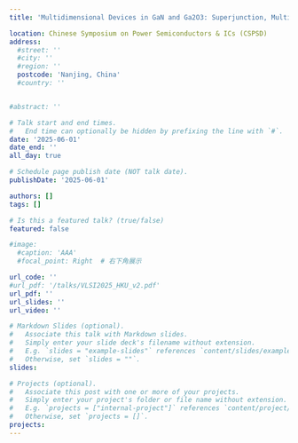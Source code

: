 ```yaml
---
title: 'Multidimensional Devices in GaN and Ga2O3: Superjunction, Multi-channel, and FinFET'

location: Chinese Symposium on Power Semiconductors & ICs (CSPSD)
address:
  #street: ''
  #city: ''
  #region: ''
  postcode: 'Nanjing, China'
  #country: ''


#abstract: ''

# Talk start and end times.
#   End time can optionally be hidden by prefixing the line with `#`.
date: '2025-06-01'
date_end: ''
all_day: true

# Schedule page publish date (NOT talk date).
publishDate: '2025-06-01'

authors: []
tags: []

# Is this a featured talk? (true/false)
featured: false

#image:
  #caption: 'AAA'
  #focal_point: Right  # 右下角展示

url_code: ''
#url_pdf: '/talks/VLSI2025_HKU_v2.pdf'
url_pdf: ''
url_slides: ''
url_video: ''

# Markdown Slides (optional).
#   Associate this talk with Markdown slides.
#   Simply enter your slide deck's filename without extension.
#   E.g. `slides = "example-slides"` references `content/slides/example-slides.md`.
#   Otherwise, set `slides = ""`.
slides:

# Projects (optional).
#   Associate this post with one or more of your projects.
#   Simply enter your project's folder or file name without extension.
#   E.g. `projects = ["internal-project"]` references `content/project/deep-learning/index.md`.
#   Otherwise, set `projects = []`.
projects:
---
```

